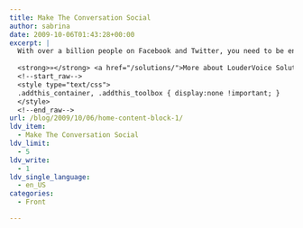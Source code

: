 ```yaml
---
title: Make The Conversation Social
author: sabrina
date: 2009-10-06T01:43:28+00:00
excerpt: |
  With over a billion people on Facebook and Twitter, you need to be engaged with your customers wherever they are online. LouderVoice directly connects reviews on your site to those people and their friends, driving qualified new Social Customers to your site.
  
  <strong>»</strong> <a href="/solutions/">More about LouderVoice Solutions</a>
  <!--start_raw-->
  <style type="text/css">
  .addthis_container, .addthis_toolbox { display:none !important; }
  </style>
  <!--end_raw-->
url: /blog/2009/10/06/home-content-block-1/
ldv_item:
  - Make The Conversation Social
ldv_limit:
  - 5
ldv_write:
  - 1
ldv_single_language:
  - en_US
categories:
  - Front

---
```

